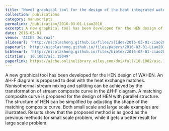 ```yaml
---
title: "Novel graphical tool for the design of the heat integrated water allocation networks"
collection: publications
category: manuscripts
permalink: /publication/2016-03-01-Liao2016
excerpt: A new graphical tool has been developed for the HEN design of WAHEN. An ΔH-F diagram is proposed to deal with the heat exchange matches. Nonisothermal stream mixing and splitting can be achieved by the transformation of stream composite curve in the ΔH-F diagram. A matching composite curve is proposed for the design of HEN with parallel structure. The structure of HEN can be simplified by adjusting the shape of the matching composite curve. Both small scale and large scale examples are illustrated. Results show that the proposed method is as good as the previous methods for small scale problem, while it gets a better result for large scale problem.
date: 2016-03-01
venue: 'AIChE Journal'
slidesurl: 'http://nicolashong.github.io/files/slides/2016-03-01-Liao2016.pdf'
paperurl: 'http://nicolashong.github.io/files/papers/2016-03-01-Liao2016.pdf'
bibtexurl: 'http://nicolashong.github.io/files/bibtex/2016-03-01-Liao2016.bib'
citation: '10.1002/aic.15049'
paperlink: https://aiche.onlinelibrary.wiley.com/doi/full/10.1002/aic.15049
---
```


A new graphical tool has been developed for the HEN design of WAHEN. An ΔH-F diagram is proposed to deal with the heat exchange matches. Nonisothermal stream mixing and splitting can be achieved by the transformation of stream composite curve in the ΔH-F diagram. A matching composite curve is proposed for the design of HEN with parallel structure. The structure of HEN can be simplified by adjusting the shape of the matching composite curve. Both small scale and large scale examples are illustrated. Results show that the proposed method is as good as the previous methods for small scale problem, while it gets a better result for large scale problem.

